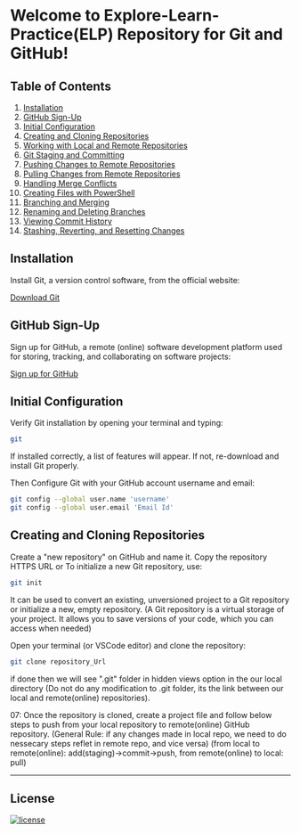 # Welcome to Explore-Learn-Practice(ELP) Repository for Git and GitHub!

## Table of Contents

1. [Installation](#installation)
2. [GitHub Sign-Up](#github-sign-up)
3. [Initial Configuration](#initial-configuration)
4. [Creating and Cloning Repositories](#creating-and-cloning-repositories)
5. [Working with Local and Remote Repositories](#working-with-local-and-remote-repositories)
6. [Git Staging and Committing](#git-staging-and-committing)
7. [Pushing Changes to Remote Repositories](#pushing-changes-to-remote-repositories)
8. [Pulling Changes from Remote Repositories](#pulling-changes-from-remote-repositories)
9. [Handling Merge Conflicts](#handling-merge-conflicts)
10. [Creating Files with PowerShell](#creating-files-with-powershell)
11. [Branching and Merging](#branching-and-merging)
12. [Renaming and Deleting Branches](#renaming-and-deleting-branches)
13. [Viewing Commit History](#viewing-commit-history)
14. [Stashing, Reverting, and Resetting Changes](#stashing-reverting-and-resetting-changes)

## Installation

Install Git, a version control software, from the official website:

[Download Git](https://git-scm.com/downloads)

## GitHub Sign-Up

Sign up for GitHub, a remote (online) software development platform used for storing, tracking, and collaborating on software projects:

[Sign up for GitHub](https://github.com/)

## Initial Configuration

Verify Git installation by opening your terminal and typing:
```bash
git
```
If installed correctly, a list of features will appear. If not, re-download and install Git properly.

Then Configure Git with your GitHub account username and email:
```bash
git config --global user.name 'username'
git config --global user.email 'Email Id'
```

## Creating and Cloning Repositories
Create a "new repository" on GitHub and name it. Copy the repository HTTPS URL or To initialize a new Git repository, use:
```bash
git init
```
It can be used to convert an existing, unversioned project to a Git repository or initialize a new, empty repository.
(A Git repository is a virtual storage of your project. It allows you to save versions of your code, which you can access when needed)

Open your terminal (or VSCode editor) and clone the repository:
```bash
git clone repository_Url
```
if done then we will see ".git" folder in hidden views option in the our local directory
(Do not do any modification to .git folder, its the link between our local and remote(online) repositories).




07: Once the repository is cloned,
    create a project file and follow below steps to push from your local repository to remote(online) GitHub repository. 
    (General Rule: if any changes made in local repo, we need to do nessecary steps reflet in remote repo, and vice versa)
    (from local to remote(online): add(staging)->commit->push, from remote(online) to local: pull)





-----------------------------------------------------------------------------------------------------------------------------------------------------------------------------------------------------------------------------------------
## License

[![license](https://img.shields.io/github/license/rahulkrishy/ELP_Github?style=for-the-badge)](LICENSE)

